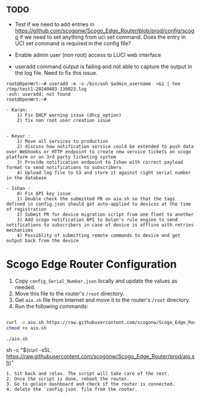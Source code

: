 ## TODO

- Test if we need to add entries in https://github.com/scogonw/Scogo_Edge_Router/blob/prod/config/scogo if we need to set anything from uci set command. Does the entry in UCI set command is required in the config file?
  
- Enable admin user (non root) access to LUCI web interface

- useradd command output is failing and not able to capture the output in the log file. Need to fix this issue.
```
root@OpenWrt:~# useradd -m -s /bin/ash $admin_username  >&1 | tee /tmp/test1-20240403-130823.log
-ash: useradd: not found
root@OpenWrt:~#

- Karan: 
    1) Fix DHCP warning issue (dhcp_option)
    2) fix non root user creation issue


- Keyur : 
    1) Move all services to production 
    2) discuss how notification service could be extended to push data over Webhooks or HTTP endpoint to create new service tickets on scogo platform or on 3rd party ticketing system 
    3) Provide notification endpoint to Ishan with correct payload format to send notifications to subscribers
    4) Upload log file to S3 and store it against right serial number in the database

- Ishan : 
    0) Fix API key issue
    1) Double check the submitted PR on aio.sh so that the tags defined in config.json should get auto-applied to devices at the time of registration
    2) Submit PR for device migration script from one fleet to another
    3) Add scogo notification API to Golan's rule engine to send notifications to subscribers in case of device is offline with retries mechanisms
    4) Possiblity of submitting remote commands to device and get output back from the device
```

# Scogo Edge Router Configuration
1. Copy `config_Serial_Number.json` locally and update the values as needed.
2. Move this file to the router's `/root` directory.
3. Get `aio.sh` file from Internet and move it to the router's `/root` directory.
4. Run the following commands:
```bash

curl -o aio.sh https://raw.githubusercontent.com/scogonw/Scogo_Edge_Router/prod/aio.sh
chmod +x aio.sh

./aio.sh
```

sh -c "$(curl -sSL https://raw.githubusercontent.com/scogonw/Scogo_Edge_Router/prod/aio.sh)"
```
1. Sit back and relax. The script will take care of the rest.
2. Once the script is done, reboot the router.
3. Go to golain dashboard and check if the router is connected.
4. delete the `config.json` file from the router.